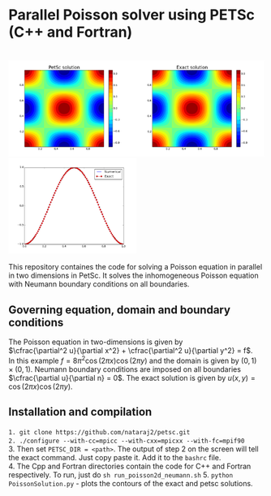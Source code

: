 # Parallel Poisson solver using PETSc (C++ and Fortran)

# 
<img src="Images/PetscSolution.png?raw=true&v=50" alt="your_alternative_text" width="50%" height="50%"><img src="Images/ExactSolution.png?raw=true&v=50" alt="your_alternative_text" width="50%" height="50%">
<img src="Images/Comparison.png?raw=true&v=50" alt="your_alternative_text" width="50%" height="50%">

This repository containes the code for solving a Poisson equation in parallel in two dimensions in PetSc. It solves the inhomogeneous 
Poisson equation with Neumann boundary conditions on all boundaries.

## Governing equation, domain and boundary conditions
The Poisson equation in two-dimensions is given by  
$\cfrac{\partial^2 u}{\partial x^2} + \cfrac{\partial^2 u}{\partial y^2} = f$.  
In this example $f = 8\pi^2\cos(2\pi x)\cos(2\pi y)$ and the domain is given by 
$(0,1)\times(0,1)$. Neumann boundary conditions are imposed on all boundaries 
$\cfrac{\partial u}{\partial n} = 0$. The exact solution is given by 
$u(x,y) = \cos(2\pi x)\cos(2\pi y)$. 


## Installation and compilation

```1. git clone https://github.com/nataraj2/petsc.git```  
```2. ./configure --with-cc=mpicc --with-cxx=mpicxx --with-fc=mpif90```  
3. Then set ```PETSC_DIR = <path>```. The output of step 2 on the screen will tell the exact command. Just copy paste it. Add it to the `bashrc` file.  
4. The Cpp and Fortran directories contain the code for C++ and Fortran respectively. To run, just do ```sh run_poisson2d_neumann.sh```
5. ```python PoissonSolution.py``` - plots the contours of the exact and petsc solutions.    
